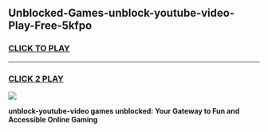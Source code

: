 
## Unblocked-Games-unblock-youtube-video-Play-Free-5kfpo
<h3>
<a href="https://premium76.site?title=unblock-youtube-video&ref=21A">CLICK TO PLAY</a></h3>
<hr>

<h3>
<a href="https://premium76.site?title=unblock-youtube-video&ref=21A">CLICK 2 PLAY</a>
  
</h3>

<a href="https://premium76.site?title=unblock-youtube-video&ref=21A"><img src="https://clearcache.store/games.png"></a>


**unblock-youtube-video games unblocked: Your Gateway to Fun and Accessible Online Gaming**
